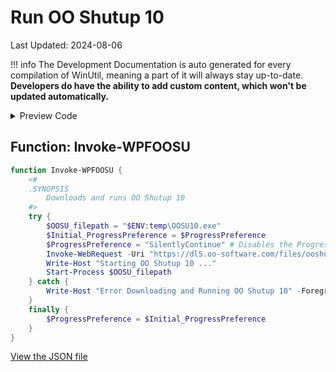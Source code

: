 # Run OO Shutup 10

Last Updated: 2024-08-06


!!! info
     The Development Documentation is auto generated for every compilation of WinUtil, meaning a part of it will always stay up-to-date. **Developers do have the ability to add custom content, which won't be updated automatically.**


<!-- BEGIN CUSTOM CONTENT -->

<!-- END CUSTOM CONTENT -->

<details>
<summary>Preview Code</summary>

```json
{
  "Content": "Run OO Shutup 10",
  "category": "z__Advanced Tweaks - CAUTION",
  "panel": "1",
  "Order": "a039_",
  "Type": "Button",
  "link": "https://christitustech.github.io/winutil/dev/tweaks/z--Advanced-Tweaks---CAUTION/WPFOOSUbutton"
}
```

</details>

## Function: Invoke-WPFOOSU

```powershell
function Invoke-WPFOOSU {
    <#
    .SYNOPSIS
        Downloads and runs OO Shutup 10
    #>
    try {
        $OOSU_filepath = "$ENV:temp\OOSU10.exe"
        $Initial_ProgressPreference = $ProgressPreference
        $ProgressPreference = "SilentlyContinue" # Disables the Progress Bar to drasticly speed up Invoke-WebRequest
        Invoke-WebRequest -Uri "https://dl5.oo-software.com/files/ooshutup10/OOSU10.exe" -OutFile $OOSU_filepath
        Write-Host "Starting OO Shutup 10 ..."
        Start-Process $OOSU_filepath
    } catch {
        Write-Host "Error Downloading and Running OO Shutup 10" -ForegroundColor Red
    }
    finally {
        $ProgressPreference = $Initial_ProgressPreference
    }
}

```


<!-- BEGIN SECOND CUSTOM CONTENT -->

<!-- END SECOND CUSTOM CONTENT -->


[View the JSON file](https://github.com/ChrisTitusTech/winutil/tree/main/config/tweaks.json)

